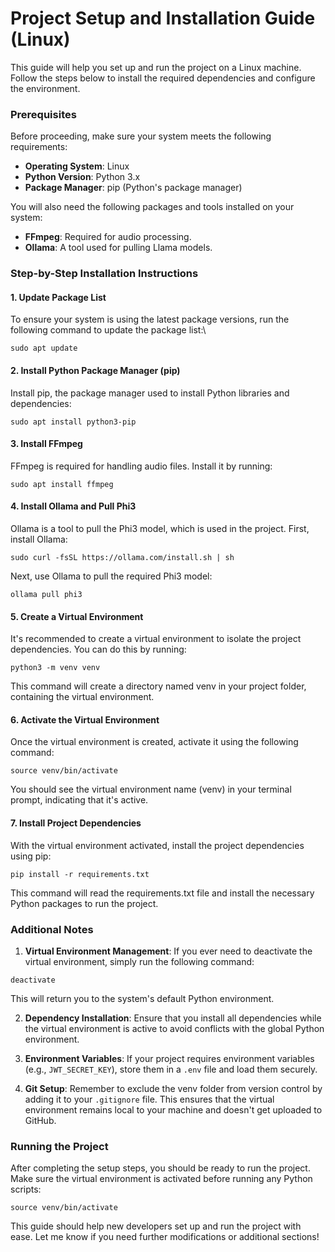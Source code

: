 # Project Setup and Installation Guide (Linux)

This guide will help you set up and run the project on a Linux machine. Follow the steps below to install the required dependencies and configure the environment.

### Prerequisites
Before proceeding, make sure your system meets the following requirements:
- **Operating System**: Linux
- **Python Version**: Python 3.x
- **Package Manager**: pip (Python's package manager)

You will also need the following packages and tools installed on your system:

- **FFmpeg**: Required for audio processing.
- **Ollama**: A tool used for pulling Llama models.

### Step-by-Step Installation Instructions

#### 1. Update Package List

To ensure your system is using the latest package versions, run the following command to update the package list:\
```
sudo apt update
```

#### 2. Install Python Package Manager (pip)

Install pip, the package manager used to install Python libraries and dependencies:
```
sudo apt install python3-pip
```

#### 3. Install FFmpeg
FFmpeg is required for handling audio files. Install it by running:
```
sudo apt install ffmpeg
```

#### 4. Install Ollama and Pull Phi3
Ollama is a tool to pull the Phi3 model, which is used in the project. First, install Ollama:
```
sudo curl -fsSL https://ollama.com/install.sh | sh
```

Next, use Ollama to pull the required Phi3 model:
```
ollama pull phi3
```

#### 5. Create a Virtual Environment
It's recommended to create a virtual environment to isolate the project dependencies. You can do this by running:
```
python3 -m venv venv
```
This command will create a directory named venv in your project folder, containing the virtual environment.

#### 6. Activate the Virtual Environment
Once the virtual environment is created, activate it using the following command:
```
source venv/bin/activate
```
You should see the virtual environment name (venv) in your terminal prompt, indicating that it's active.

#### 7. Install Project Dependencies
With the virtual environment activated, install the project dependencies using pip:
```
pip install -r requirements.txt
```
This command will read the requirements.txt file and install the necessary Python packages to run the project.

### Additional Notes

1. **Virtual Environment Management**: If you ever need to deactivate the virtual environment, simply run the following command:
```
deactivate
```
This will return you to the system's default Python environment.

2. **Dependency Installation**: Ensure that you install all dependencies while the virtual environment is active to avoid conflicts with the global Python environment.

3. **Environment Variables**: If your project requires environment variables (e.g., `JWT_SECRET_KEY`), store them in a `.env` file and load them securely.

4. **Git Setup**: Remember to exclude the venv folder from version control by adding it to your `.gitignore` file. This ensures that the virtual environment remains local to your machine and doesn't get uploaded to GitHub.

### Running the Project
After completing the setup steps, you should be ready to run the project. Make sure the virtual environment is activated before running any Python scripts:
```
source venv/bin/activate
```
This guide should help new developers set up and run the project with ease. Let me know if you need further modifications or additional sections!